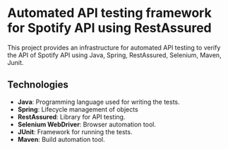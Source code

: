 # Automated API testing framework for Spotify API using RestAssured 
This project provides an infrastructure for automated API testing to verify the API of Spotify API using Java, Spring, RestAssured, Selenium, Maven, Junit.


## Technologies
- **Java**: Programming language used for writing the tests.
- **Spring**: Lifecycle management of objects
- **RestAssured**: Library for API testing.
- **Selenium WebDriver**: Browser automation tool.
- **JUnit**: Framework for running the tests.
- **Maven**: Build automation tool.
